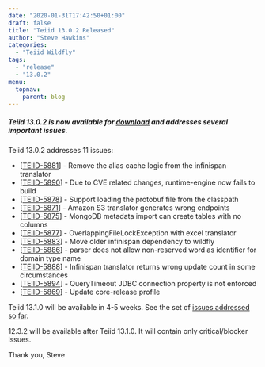 ```yaml
---
date: "2020-01-31T17:42:50+01:00"
draft: false
title: "Teiid 13.0.2 Released"
author: "Steve Hawkins"
categories:
  - "Teiid Wildfly"
tags:
  - "release"
  - "13.0.2"
menu:
  topnav:
    parent: blog
---
```


##### Teiid 13.0.2 is now available for [download](/teiid_wildfly/downloads/) and addresses several important issues.

<!--more-->

Teiid 13.0.2 addresses 11 issues:

<ul>
<li>[<a href='https://issues.redhat.com/browse/TEIID-5881'>TEIID-5881</a>] -         Remove the alias cache logic from the infinispan translator
</li>
<li>[<a href='https://issues.redhat.com/browse/TEIID-5890'>TEIID-5890</a>] -         Due to CVE related changes, runtime-engine now fails to build
</li>
<li>[<a href='https://issues.redhat.com/browse/TEIID-5878'>TEIID-5878</a>] -         Support loading the protobuf file from the classpath
</li>
<li>[<a href='https://issues.redhat.com/browse/TEIID-5871'>TEIID-5871</a>] -         Amazon S3 translator generates wrong endpoints
</li>
<li>[<a href='https://issues.redhat.com/browse/TEIID-5875'>TEIID-5875</a>] -         MongoDB metadata import can create tables with no columns
</li>
<li>[<a href='https://issues.redhat.com/browse/TEIID-5877'>TEIID-5877</a>] -         OverlappingFileLockException with excel translator
</li>
<li>[<a href='https://issues.redhat.com/browse/TEIID-5883'>TEIID-5883</a>] -         Move older infinispan dependency to wildfly
</li>
<li>[<a href='https://issues.redhat.com/browse/TEIID-5886'>TEIID-5886</a>] -         parser does not allow non-reserved word as identifier for domain type name
</li>
<li>[<a href='https://issues.redhat.com/browse/TEIID-5888'>TEIID-5888</a>] -         Infinispan translator returns wrong update count in some circumstances
</li>
<li>[<a href='https://issues.redhat.com/browse/TEIID-5894'>TEIID-5894</a>] -         QueryTimeout JDBC connection property is not enforced
</li>
<li>[<a href='https://issues.redhat.com/browse/TEIID-5869'>TEIID-5869</a>] -         Update core-release profile
</li>
</ul>


Teiid 13.1.0 will be available in 4-5 weeks.  See the set of [issues addressed so far](https://issues.redhat.com/projects/TEIID/versions/12343180).

12.3.2 will be available after Teiid 13.1.0.  It will contain only critical/blocker issues. 

Thank you, Steve